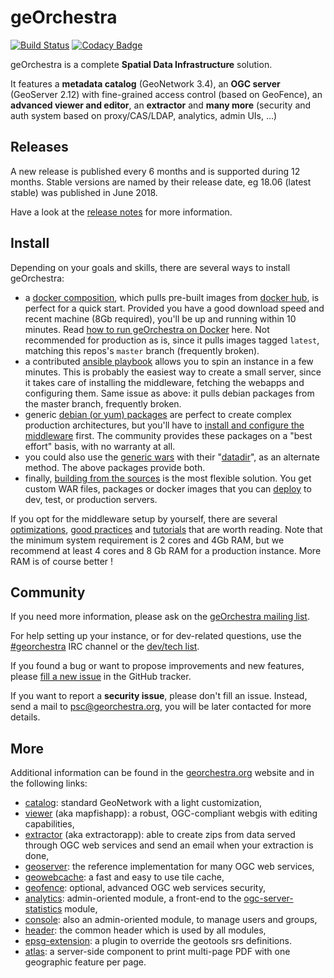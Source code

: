 # geOrchestra

[![Build Status](https://travis-ci.org/georchestra/georchestra.svg?branch=18.06)](https://travis-ci.org/georchestra/georchestra)
[![Codacy Badge](https://api.codacy.com/project/badge/grade/a879ac64588d4357ab72e79cd8026f99)](https://www.codacy.com/app/georchestra/georchestra)

geOrchestra is a complete **Spatial Data Infrastructure** solution.

It features a **metadata catalog** (GeoNetwork 3.4), an **OGC server** (GeoServer 2.12) with fine-grained access control (based on GeoFence), an **advanced viewer and editor**, an **extractor** and **many more** (security and auth system based on proxy/CAS/LDAP, analytics, admin UIs, ...)


## Releases

A new release is published every 6 months and is supported during 12 months.
Stable versions are named by their release date, eg 18.06 (latest stable) was published in June 2018.

Have a look at the [release notes](RELEASE_NOTES.md) for more information.


## Install

Depending on your goals and skills, there are several ways to install geOrchestra:

 * a [docker composition](https://github.com/georchestra/docker/blob/master/docker-compose.yml), which pulls pre-built images from [docker hub](https://hub.docker.com/u/georchestra/), is perfect for a quick start. Provided you have a good download speed and recent machine (8Gb required), you'll be up and running within 10 minutes. Read [how to run geOrchestra on Docker](https://github.com/georchestra/docker/blob/master/README.md) here. Not recommended for production as is, since it pulls images tagged `latest`, matching this repos's `master` branch (frequently broken).
 * a contributed [ansible playbook](https://github.com/georchestra/ansible) allows you to spin an instance in a few minutes. This is probably the easiest way to create a small server, since it takes care of installing the middleware, fetching the webapps and configuring them. Same issue as above: it pulls debian packages from the master branch, frequently broken.
 * generic [debian (or yum) packages](https://packages.georchestra.org/) are perfect to create complex production architectures, but you'll have to [install and configure the middleware](docs/setup.md) first. The community provides these packages on a "best effort" basis, with no warranty at all.
 * you could also use the [generic wars](https://packages.georchestra.org/) with their "[datadir](https://github.com/georchestra/datadir)", as an alternate method. The above packages provide both.
 * finally, [building from the sources](docs/build.md) is the most flexible solution. You get custom WAR files, packages or docker images that you can [deploy](docs/deploy.md) to dev, test, or production servers.

If you opt for the middleware setup by yourself, there are several [optimizations](docs/optimizations.md), [good practices](docs/good_practices.md) and [tutorials](docs/tutorials.md) that are worth reading.
Note that the minimum system requirement is 2 cores and 4Gb RAM, but we recommend at least 4 cores and 8 Gb RAM for a production instance.
More RAM is of course better !


## Community

If you need more information, please ask on the [geOrchestra mailing list](https://groups.google.com/forum/#!forum/georchestra).

For help setting up your instance, or for dev-related questions, use the [#georchestra](https://kiwiirc.com/client/irc.freenode.net/georchestra) IRC channel or the [dev/tech list](https://groups.google.com/forum/#!forum/georchestra-dev).

If you found a bug or want to propose improvements and new features, please [fill a new issue](https://github.com/georchestra/georchestra/issues/new/choose) in the GitHub tracker.

If you want to report a **security issue**, please don't fill an issue. Instead, send a mail to <psc@georchestra.org>, you will be later contacted for more details.

## More

Additional information can be found in the [georchestra.org](http://www.georchestra.org/) website and in the following links:
 * [catalog](https://github.com/georchestra/geonetwork/blob/georchestra-gn3.4-18.06/README.md): standard GeoNetwork with a light customization,
 * [viewer](mapfishapp/README.md) (aka mapfishapp): a robust, OGC-compliant webgis with editing capabilities,
 * [extractor](extractorapp/README.md) (aka extractorapp): able to create zips from data served through OGC web services and send an email when your extraction is done,
 * [geoserver](http://geoserver.org/): the reference implementation for many OGC web services,
 * [geowebcache](http://geowebcache.org/): a fast and easy to use tile cache,
 * [geofence](https://github.com/georchestra/geofence/blob/georchestra/georchestra.md): optional, advanced OGC web services security,
 * [analytics](analytics/README.md): admin-oriented module, a front-end to the [ogc-server-statistics](ogc-server-statistics/README.md) module,
 * [console](console/README.md): also an admin-oriented module, to manage users and groups,
 * [header](header/README.md): the common header which is used by all modules,
 * [epsg-extension](epsg-extension/README.md): a plugin to override the geotools srs definitions.
 * [atlas](atlas/README.md): a server-side component to print multi-page PDF with one geographic feature per page.
